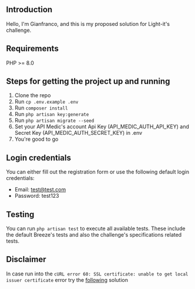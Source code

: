 ## Introduction

Hello, I'm Gianfranco, and this is my proposed solution for Light-it's challenge.

## Requirements

PHP >= 8.0

## Steps for getting the project up and running

1. Clone the repo
2. Run `cp .env.example .env`
3. Run `composer install`
4. Run `php artisan key:generate`
5. Run `php artisan migrate --seed`
6. Set your API Medic's account Api Key (API_MEDIC_AUTH_API_KEY) and Secret Key (API_MEDIC_AUTH_SECRET_KEY) in .env
7. You're good to go

## Login credentials

You can either fill out the registration form or use the following default login credentials:

- Email: test@test.com
- Password: test123

## Testing

You can run `php artisan test` to execute all available tests. These include the default Breeze's tests and also the challenge's specifications related tests.

## Disclaimer

In case run into the `cURL error 60: SSL certificate: unable to get local issuer certificate` error try the [following](https://stackoverflow.com/questions/29822686/curl-error-60-ssl-certificate-unable-to-get-local-issuer-certificate/48488736#48488736) solution
